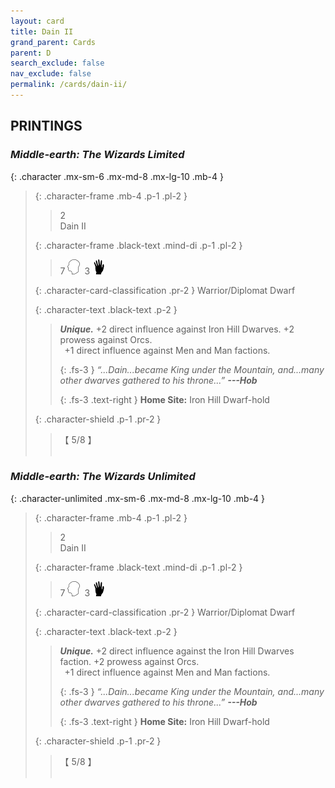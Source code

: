 ```yaml
---
layout: card
title: Dain II
grand_parent: Cards
parent: D
search_exclude: false
nav_exclude: false
permalink: /cards/dain-ii/
---
```


## PRINTINGS


### _Middle-earth: The Wizards Limited_

{: .character .mx-sm-6 .mx-md-8 .mx-lg-10 .mb-4 }
> {: .character-frame .mb-4 .p-1 .pl-2 }
> > <div class="card-mp">2</div>
> > <div class="character-card-name">Dain II</div>
>
> {: .character-frame .black-text .mind-di .p-1 .pl-2 }
> > 7 ![](/assets/images/mind.svg)&ensp;3 ![](/assets/images/di.svg)
>
> {: .character-card-classification .pr-2 }
> Warrior/Diplomat Dwarf
>
> {: .character-text .black-text .p-2 }
> > _**Unique.**_ +2 direct influence against Iron Hill Dwarves. +2 prowess against Orcs. <br>&ensp;+1 direct influence against Men and Man factions. 
> > 
> > {: .fs-3 } 
> > _“...Dain...became King under the Mountain, and...many other dwarves gathered to his throne...”_ ***---&#65279;Hob***  
> > 
> > {: .fs-3 .text-right } 
> > **Home Site:** Iron Hill Dwarf-hold 
>
> {: .character-shield .p-1 .pr-2 }
> > <div class="card-shield">【 5/8 】</div>
> > <div class="card-corruption">&nbsp;</div>

### _Middle-earth: The Wizards Unlimited_

{: .character-unlimited .mx-sm-6 .mx-md-8 .mx-lg-10 .mb-4 }
> {: .character-frame .mb-4 .p-1 .pl-2 }
> > <div class="card-mp">2</div>
> > <div class="character-card-name">Dain II</div>
>
> {: .character-frame .black-text .mind-di .p-1 .pl-2 }
> > 7 ![](/assets/images/mind.svg)&ensp;3 ![](/assets/images/di.svg)
>
> {: .character-card-classification .pr-2 }
> Warrior/Diplomat Dwarf
>
> {: .character-text .black-text .p-2 }
> > _**Unique.**_ +2 direct influence against the Iron Hill Dwarves faction. +2 prowess against Orcs. <br>&ensp;+1 direct influence against Men and Man factions. 
> > 
> > {: .fs-3 } 
> > _“...Dain...became King under the Mountain, and...many other dwarves gathered to his throne...”_ ***---&#65279;Hob***  
> > 
> > {: .fs-3 .text-right } 
> > **Home Site:** Iron Hill Dwarf-hold 
>
> {: .character-shield .p-1 .pr-2 }
> > <div class="card-shield">【 5/8 】</div>
> > <div class="card-corruption">&nbsp;</div>
